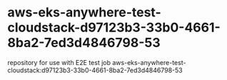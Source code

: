 # aws-eks-anywhere-test-cloudstack-d97123b3-33b0-4661-8ba2-7ed3d4846798-53
repository for use with E2E test job aws-eks-anywhere-test-cloudstack:d97123b3-33b0-4661-8ba2-7ed3d4846798-53
